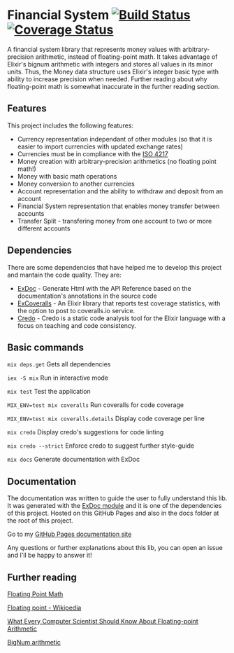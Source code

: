 # Financial System [![Build Status](https://travis-ci.org/victorprs/financial-system.svg?branch=master)](https://travis-ci.org/victorprs/financial-system) [![Coverage Status](https://coveralls.io/repos/github/victorprs/financial-system/badge.svg?branch=master)](https://coveralls.io/github/victorprs/financial-system?branch=master)
 
A financial system library that represents money values with arbitrary-precision arithmetic, instead of floating-point math. It takes advantage of Elixir's bignum arithmetic with integers and stores all values in its minor units. Thus, the Money data structure uses Elixir's integer basic type with ability to increase precision when needed. Further reading about why floating-point math is somewhat inaccurate in the further reading section.

## Features

This project includes the following features: 
- Currency representation independant of other modules (so that it is easier to import currencies with updated exchange rates)
- Currencies must be in compliance with the [ISO 4217](https://en.wikipedia.org/wiki/ISO_4217)
- Money creation with arbitrary-precision arithmetics (no floating point math!)
- Money with basic math operations
- Money conversion to another currencies
- Account representation and the ability to withdraw and deposit from an account
- Financial System representation that enables money transfer between accounts
- Transfer Split - transfering money from one account to two or more different accounts

## Dependencies

There are some dependencies that have helped me to develop this project and mantain the code quality. They are:

- [ExDoc](https://github.com/elixir-lang/ex_doc) - Generate Html with the API Reference based on the documentation's annotations in the source code
- [ExCoveralls](https://github.com/parroty/excoveralls) - An Elixir library that reports test coverage statistics, with the option to post to coveralls.io service.
- [Credo](https://github.com/rrrene/credo) - Credo is a static code analysis tool for the Elixir language with a focus on teaching and code consistency.

## Basic commands

`mix deps.get` Gets all dependencies

`iex -S mix` Run in interactive mode

`mix test` Test the application

`MIX_ENV=test mix coveralls` Run coveralls for code coverage

`MIX_ENV=test mix coveralls.details` Display code coverage per line

`mix credo` Display credo's suggestions for code linting

`mix credo --strict` Enforce credo to suggest further style-guide

`mix docs` Generate documentation with ExDoc


## Documentation

The documentation was written to guide the user to fully understand this lib. It was generated with the [ExDoc module](https://github.com/elixir-lang/ex_doc) and it is one of the dependencies of this project. Hosted on this GitHub Pages and also in the docs folder at the root of this project. 

Go to my [GitHub Pages documentation site](https://victorprs.github.io/financial-system/)

Any questions or further explanations about this lib, you can open an issue and I'll be happy to answer it!

## Further reading

[Floating Point Math](https://0.30000000000000004.com/)

[Floating point - Wikipedia](http://en.wikipedia.org/wiki/Floating_point)

[What Every Computer Scientist Should Know About Floating-point Arithmetic](https://docs.oracle.com/cd/E19957-01/806-3568/ncg_goldberg.html)

[BigNum arithmetic](https://en.wikipedia.org/wiki/Arbitrary-precision_arithmetic)


